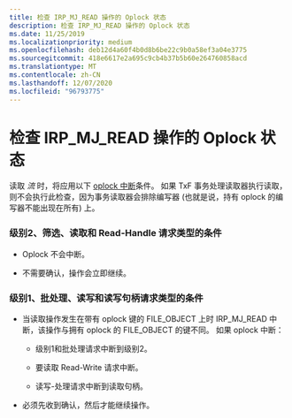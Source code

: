 ```yaml
---
title: 检查 IRP_MJ_READ 操作的 Oplock 状态
description: 检查 IRP_MJ_READ 操作的 Oplock 状态
ms.date: 11/25/2019
ms.localizationpriority: medium
ms.openlocfilehash: deb12d4a60f4b0d8b6be22c9b0a58ef3a04e3775
ms.sourcegitcommit: 418e6617e2a695c9cb4b37b5b60e264760858acd
ms.translationtype: MT
ms.contentlocale: zh-CN
ms.lasthandoff: 12/07/2020
ms.locfileid: "96793775"
---
```

# <a name="checking-the-oplock-state-of-an-irp_mj_read-operation"></a>检查 IRP_MJ_READ 操作的 Oplock 状态

读取 *流* 时，将应用以下 [oplock 中断](./breaking-oplocks.md)条件。 如果 TxF 事务处理读取器执行读取，则不会执行此检查，因为事务读取器会排除编写器 (也就是说，持有 oplock 的编写器不能出现在所有) 上。

### <a name="conditions-for-level-2-filter-read-and-read-handle-request-types"></a>级别2、筛选、读取和 Read-Handle 请求类型的条件

- Oplock 不会中断。

- 不需要确认，操作会立即继续。

### <a name="conditions-for-level-1-batch-read-write-and-read-write-handle-request-types"></a>级别1、批处理、读写和读写句柄请求类型的条件

- 当读取操作发生在带有 oplock 键的 FILE_OBJECT 上时 IRP_MJ_READ 中断，该操作与拥有 oplock 的 FILE_OBJECT 的键不同。 如果 oplock 中断：

  - 级别1和批处理请求中断到级别2。

  - 要读取 Read-Write 请求中断。

  - 读写-处理请求中断到读取句柄。

- 必须先收到确认，然后才能继续操作。
